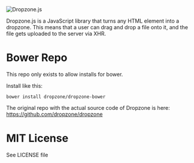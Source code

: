 <img alt="Dropzone.js" src="http://www.dropzonejs.com/images/new-logo.svg" />

Dropzone.js is a JavaScript library that turns any HTML element into a dropzone.
This means that a user can drag and drop a file onto it, and the file gets
uploaded to the server via XHR.

# Bower Repo

This repo only exists to allow installs for bower.

Install like this:

`bower install dropzone/dropzone-bower`

The original repo with the actual source code of Dropzone is here:
https://github.com/dropzone/dropzone

# MIT License

See LICENSE file
